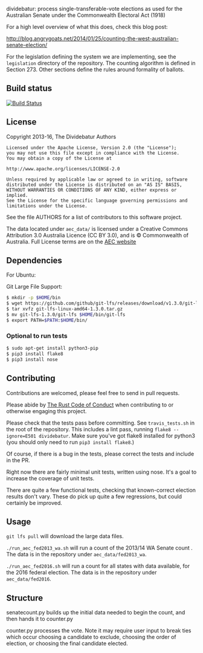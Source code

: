 dividebatur: process single-transferable-vote elections as used for the Australian Senate under the Commonwealth Electoral Act (1918)

For a high level overview of what this does, check this 
blog post:

http://blog.angrygoats.net/2014/01/25/counting-the-west-australian-senate-election/

For the legislation defining the system we are implementing, see the `legislation` directory of the repository.
The counting algorithm is defined in Section 273. Other sections define the rules around formality of ballots.

## Build status
[![Build Status](https://travis-ci.org/grahame/dividebatur.svg?branch=master)](https://travis-ci.org/grahame/dividebatur)

## License

Copyright 2013-16, The Dividebatur Authors

    Licensed under the Apache License, Version 2.0 (the "License");
    you may not use this file except in compliance with the License.
    You may obtain a copy of the License at

    http://www.apache.org/licenses/LICENSE-2.0

    Unless required by applicable law or agreed to in writing, software
    distributed under the License is distributed on an "AS IS" BASIS,
    WITHOUT WARRANTIES OR CONDITIONS OF ANY KIND, either express or implied.
    See the License for the specific language governing permissions and
    limitations under the License.

See the file AUTHORS for a list of contributors to this software project.

The data located under `aec_data/` is licensed under a 
Creative Commons Attribution 3.0 Australia Licence (CC BY 3.0), and is 
© Commonwealth of Australia. Full License terms are on the
[AEC website](http://aec.gov.au/footer/Copyright.htm)

## Dependencies

For Ubuntu:

Git Large File Support:

```bash
$ mkdir -p $HOME/bin
$ wget https://github.com/github/git-lfs/releases/download/v1.3.0/git-lfs-linux-amd64-1.3.0.tar.gz
$ tar xvfz git-lfs-linux-amd64-1.3.0.tar.gz
$ mv git-lfs-1.3.0/git-lfs $HOME/bin/git-lfs
$ export PATH=$PATH:$HOME/bin/
```

### Optional to run tests
```bash
$ sudo apt-get install python3-pip
$ pip3 install flake8
$ pip3 install nose
```

## Contributing

Contributions are welcomed, please feel free to send in pull requests.

Please abide by [The Rust Code of Conduct](https://www.rust-lang.org/en-US/conduct.html)
when contributing to or otherwise engaging this project.

Please check that the tests pass before committing. See `travis_tests.sh`
in the root of the repository. This includes a lint pass, running `flake8 --ignore=E501 dividebatur`.
Make sure you've got flake8 installed for python3 (you should only need
to run `pip3 install flake8`.)

Of course, if there is a bug in the tests, please correct the tests
and include in the PR.

Right now there are fairly minimal unit tests, written using nose.
It's a goal to increase the coverage of unit tests.

There are quite a few functional tests, checking that known-correct
election results don't vary. These do pick up quite a few regressions,
but could certainly be improved.

## Usage

`git lfs pull` will download the large data files.

`./run_aec_fed2013_wa.sh` will run a count of the 2013/14 WA Senate count .
The data is in the repository under `aec_data/fed2013_wa`.

`./run_aec_fed2016.sh` will run a count for all states with data available,
for the 2016 federal election. The data is in the repository under `aec_data/fed2016`.

## Structure
senatecount.py builds up the initial data needed to begin the count, and then hands it to counter.py

counter.py processes the vote. Note it may require user input to break ties which occur choosing a candidate 
to exclude, choosing the order of election, or choosing the final candidate elected.


